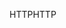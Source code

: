 <span data-ttu-id="74280-101">HTTP</span><span class="sxs-lookup"><span data-stu-id="74280-101">HTTP</span></span>
